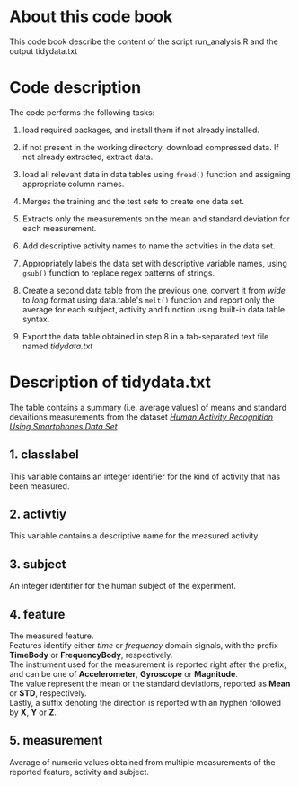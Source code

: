 # About this code book

This code book describe the content of the script run_analysis.R and the output tidydata.txt


# Code description

The code performs the following tasks:

1. load required packages, and install them if not already installed.

2. if not present in the working directory, download compressed data. If not already extracted, extract data.

3. load all relevant data in data tables using `fread()` function and assigning appropriate column names.

4. Merges the training and the test sets to create one data set.

5. Extracts only the measurements on the mean and standard deviation for each measurement.

6. Add descriptive activity names to name the activities in the data set.

7. Appropriately labels the data set with descriptive variable names, using `gsub()` function to replace regex patterns of strings.

8. Create a second data table from the previous one, convert it from *wide* to *long* format using data.table's `melt()` function and report only the average for each subject, activity and function using built-in data.table syntax.

9. Export the data table obtained in step 8 in a tab-separated text file named *tidydata.txt*


# Description of tidydata.txt

The table contains a summary (i.e. average values) of means and standard devaitions measurements
from the dataset [*Human Activity Recognition Using Smartphones Data Set*](http://archive.ics.uci.edu/ml/datasets/Human+Activity+Recognition+Using+Smartphones).

## 1. classlabel
This variable contains an integer identifier for the kind of activity that has been measured.

## 2. activtiy
This variable contains a descriptive name for the measured activity.

## 3. subject
An integer identifier for the human subject of the experiment.

## 4. feature
The measured feature.  
Features identify either *time* or *frequency* domain signals, with the prefix **TimeBody**
or **FrequencyBody**, respectively.  
The instrument used for the measurement is reported right after the prefix, and can be
one of **Accelerometer**, **Gyroscope** or **Magnitude**.  
The value represent the mean or the standard deviations, reported as **Mean** or **STD**,
respectively.  
Lastly, a suffix denoting the direction is reported with an hyphen followed by **X**, **Y** or **Z**.

## 5. measurement
Average of numeric values obtained from multiple measurements of the reported feature, activity and subject.

